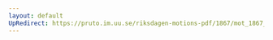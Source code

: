 ```yaml
---
layout: default
UpRedirect: https://pruto.im.uu.se/riksdagen-motions-pdf/1867/mot_1867__ak__99/mot_1867__ak__99-003.pdf
---
```


